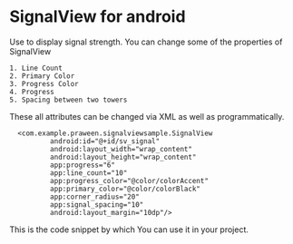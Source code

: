 # SignalView for android

Use to display signal strength. You can change some of the properties of SignalView

    1. Line Count
    2. Primary Color
    3. Progress Color
    4. Progress
    5. Spacing between two towers

 These all attributes can be changed via XML as well as programmatically.

      <com.example.praween.signalviewsample.SignalView
              android:id="@+id/sv_signal"
              android:layout_width="wrap_content"
              android:layout_height="wrap_content"
              app:progress="6"
              app:line_count="10"
              app:progress_color="@color/colorAccent"
              app:primary_color="@color/colorBlack"
              app:corner_radius="20"
              app:signal_spacing="10"
              android:layout_margin="10dp"/>

 This is the code snippet by which You can use it in your project.
